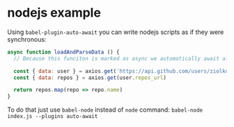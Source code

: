 # nodejs example

Using `babel-plugin-auto-await` you can write nodejs scripts as if they were synchronous:
```javascript
async function loadAndParseData () {
  // Because this funciton is marked as async we automatically await all promises

  const { data: user } = axios.get('https://api.github.com/users/ziolko')
  const { data: repos } = axios.get(user.repos_url)

  return repos.map(repo => repo.name)
}
```

To do that just use `babel-node` instead of `node` command: `babel-node index.js --plugins auto-await`
